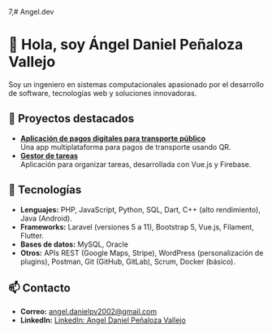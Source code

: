 7,# Angel.dev


# 👋 Hola, soy Ángel Daniel Peñaloza Vallejo

Soy un ingeniero en sistemas computacionales apasionado por el desarrollo de software, tecnologías web y soluciones innovadoras.

## 🌟 Proyectos destacados
- **[Aplicación de pagos digitales para transporte público](https://github.com/tu-repo-transport-app)**  
  Una app multiplataforma para pagos de transporte usando QR.
- **[Gestor de tareas](https://github.com/tu-repo-tasks-app)**  
  Aplicación para organizar tareas, desarrollada con Vue.js y Firebase.

## 🚀 Tecnologías
- **Lenguajes:** PHP, JavaScript, Python, SQL, Dart, C++ (alto rendimiento), Java (Android). 
- **Frameworks:** Laravel (versiones 5 a 11), Bootstrap 5, Vue.js, Filament, Flutter.
- **Bases de datos:** MySQL, Oracle  
- **Otros:** APIs REST (Google Maps, Stripe), WordPress (personalización de plugins), Postman, Git (GitHub, GitLab), Scrum, Docker (básico).

## 📫 Contacto
- **Correo:** [angel.danielpv2002@gmail.com](mailto:angel.danielpv2002@gmail.com)  
- **LinkedIn:** [LinkedIn: Angel Daniel Peñaloza Vallejo](https://www.linkedin.com/in/angel-daniel-pe%C3%B1aloza-vallejo-406009323)

